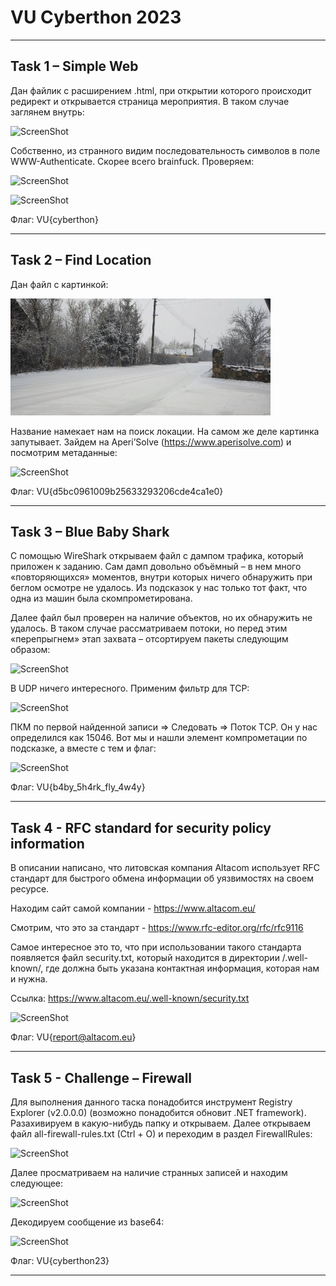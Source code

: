 # VU Cyberthon 2023

---

## Task 1 – Simple Web

Дан файлик с расширением .html, при открытии которого происходит редирект и открывается страница мероприятия. В таком случае заглянем внутрь:

![ScreenShot](screenshots/1.png)

Собственно, из странного видим последовательность символов в поле WWW-Authenticate. Скорее всего brainfuck. Проверяем:

![ScreenShot](screenshots/2.png)

![ScreenShot](screenshots/3.png)

Флаг: VU{cyberthon}

---

## Task 2 – Find Location

Дан файл с картинкой:

![ScreenShot](screenshots/4.png)

Название намекает нам на поиск локации. На самом же деле картинка запутывает. Зайдем на Aperi’Solve (https://www.aperisolve.com) и посмотрим метаданные:

![ScreenShot](screenshots/5.png)

Флаг: VU{d5bc0961009b25633293206cde4ca1e0}

---

## Task 3 – Blue Baby Shark

С помощью WireShark открываем файл с дампом трафика, который приложен к заданию. Сам дамп довольно объёмный – в нем много «повторяющихся» моментов, внутри которых ничего обнаружить при беглом осмотре не удалось. Из подсказок у нас только тот факт, что одна из машин была скомпрометирована.

Далее файл был проверен на наличие объектов, но их обнаружить не удалось. В таком случае рассматриваем потоки, но перед этим «перепрыгнем» этап захвата – отсортируем пакеты следующим образом:

![ScreenShot](screenshots/6.png)

В UDP ничего интересного. Применим фильтр для TCP:

![ScreenShot](screenshots/7.png)

ПКМ по первой найденной записи => Следовать => Поток TCP. Он у нас определился как 15046. Вот мы и нашли элемент компрометации по подсказке, а вместе с тем и флаг:

![ScreenShot](screenshots/8.png)

Флаг: VU{b4by\_5h4rk\_fly\_4w4y}

---

## Task 4 - RFC standard for security policy information

В описании написано, что литовская компания Altacom использует RFC стандарт для быстрого обмена информации об уязвимостях на своем ресурсе.

Находим сайт самой компании - https://www.altacom.eu/

Смотрим, что это за стандарт - https://www.rfc-editor.org/rfc/rfc9116

Самое интересное это то, что при использовании такого стандарта появляется файл security.txt, который находится в директории /.well-known/, где должна быть указана контактная информация, которая нам и нужна.

Ссылка: https://www.altacom.eu/.well-known/security.txt

![ScreenShot](screenshots/9.png)

Флаг: VU{report@altacom.eu}

---

## Task 5 - Challenge – Firewall

Для выполнения данного таска понадобится инструмент Registry Explorer (v2.0.0.0) (возможно понадобится обновит .NET framework). Разахивируем в какую-нибудь папку и открываем. Далее открываем файл all-firewall-rules.txt (Ctrl + O) и переходим в раздел FirewallRules:

![ScreenShot](screenshots/10.png)

Далее просматриваем на наличие странных записей и находим следующее:

![ScreenShot](screenshots/11.png)

Декодируем сообщение из base64:

![ScreenShot](screenshots/12.png)

Флаг: VU{cyberthon23}

---

